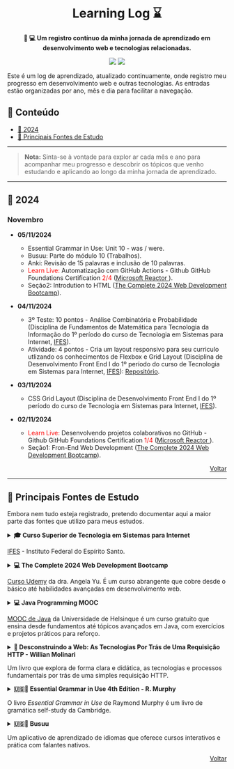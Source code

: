 <!-- markdownlint-disable -->
<h1 align="center" id="inicio">
    Learning Log ⌛
    <br>
</h1>

<p align="center">
    <strong>📝 💻 Um registro contínuo da minha jornada de aprendizado em desenvolvimento web e tecnologias relacionadas.</strong>
</p>

<p align="center">
    <a href="https://github.com/seu_usuario" title="Perfil"><img src="https://img.shields.io/badge/learning-log-blue.svg"></a>
    <a href="#Contents" title="Índice"><img src="https://img.shields.io/badge/progress-continuous-green.svg"></a>
</p>

Este é um log de aprendizado, atualizado continuamente, onde registro meu progresso em desenvolvimento web e outras tecnologias. As entradas estão organizadas por ano, mês e dia para facilitar a navegação.

## 📌 Conteúdo

- [📅 2024](#2024)
- [📂 Principais Fontes de Estudo](#fontes-de-estudo)

<hr/>

> **Nota:** Sinta-se à vontade para explor ar cada mês e ano para acompanhar meu progresso e descobrir os tópicos que venho estudando e aplicando ao longo da minha jornada de aprendizado.

<hr/>

<h2 id="2024">📅 2024</h2>

### Novembro

- **05/11/2024**
    - Essential Grammar in Use: Unit 10	- was / were.
    - Busuu: Parte do módulo 10 (Trabalhos).
    - Anki: Revisão de 15 palavras e inclusão de 10 palavras.
    - <span style="color:red">Learn Live:</span> Automatização com GitHub Actions - Github GitHub Foundations Certification <span style="color:red">2/4</span> ([Microsoft Reactor ](https://www.youtube.com/watch?v=ZG2Lm0-_N78&t=3663s&ab_channel=MicrosoftReactor)).
    - Seção2: Introdution to HTML ([The Complete 2024 Web Development Bootcamp](https://www.udemy.com/course/the-complete-web-development-bootcamp/?srsltid=AfmBOoq-3n_8CfmVAjQEAPZ4BgsWmAtNz6DqKhOsdH3AXdhUw91W9WFk&couponCode=LETSLEARNNOW)).

- **04/11/2024**
    - 3º Teste: 10 pontos - Análise Combinatória e Probabilidade (Disciplina de Fundamentos de Matemática para Tecnologia da Informação do 1º período do curso de Tecnologia em Sistemas para Internet, [IFES](https://serra.ifes.edu.br/cursos/graduacao/tecnologia-em-sistemas-para-internet)).
    - Atividade: 4 pontos - Cria um layout responsivo para seu curriculo utlizando os conhecimentos de Flexbox e Grid Layout (Disciplina de Desenvolvimento Front End I do 1º período do curso de Tecnologia em Sistemas para Internet</span>, [IFES](https://serra.ifes.edu.br/cursos/graduacao/tecnologia-em-sistemas-para-internet)): [Repositório](https://github.com/rafael-s-santos/Internet-Systems-Technology-IFES/tree/main/1st-semester/Front-End-I/resume-grid-flexbox).

- **03/11/2024**
    - CSS Grid Layout (Disciplina de Desenvolvimento Front End I do 1º período do curso de Tecnologia em Sistemas para Internet, [IFES](https://serra.ifes.edu.br/cursos/graduacao/tecnologia-em-sistemas-para-internet)).

- **02/11/2024**
    - <span style="color:red">Learn Live:</span> Desenvolvendo projetos colaborativos no GitHub - Github GitHub Foundations Certification <span style="color:red">1/4</span> ([Microsoft Reactor ](https://www.youtube.com/watch?v=ZG2Lm0-_N78&t=3663s&ab_channel=MicrosoftReactor)).
    - Seção1: Fron-End Web Development ([The Complete 2024 Web Development Bootcamp](https://www.udemy.com/course/the-complete-web-development-bootcamp/?srsltid=AfmBOoq-3n_8CfmVAjQEAPZ4BgsWmAtNz6DqKhOsdH3AXdhUw91W9WFk&couponCode=LETSLEARNNOW)).

<div style="text-align: right;">
<a href="#inicio" ><i class="fa fa-arrow-up"></i> Voltar</a>
</div>

<hr/>

<h2 id="fontes-de-estudo">📂 Principais Fontes de Estudo</h2> 

Embora nem tudo esteja registrado, pretendo documentar aqui a maior parte das fontes que utilizo para meus estudos.

<details>
<summary><strong>🎓 Curso Superior de Tecnologia em Sistemas para Internet</strong>
<p><a href="https://serra.ifes.edu.br/cursos/graduacao/tecnologia-em-sistemas-para-internet">IFES</a> - Instituto Federal do Espírito Santo.</p>
</summary>

- **1º Período (330 horas)**
    | Disciplinas                                  | Carga Horária | Progresso |
    |----------------------------------------------|---------------|-----------|
    | Desenvolvimento Front End I                  | 60h           | ⬜        |
    | Trabalhos Colaborativos e Mídias Digitais    | 60h           | ⬜        |
    | Fundamentos de Matemática para Tec. da Informação | 75h      | ⬜        |
    | Introdução à Programação                     | 75h           | ⬜        |
    | Lógica Digital e Organização de Computadores | 60h           | ⬜        |

- **2º Período (330 horas)**
    | Disciplinas                                  | Carga Horária | Progresso |
    |----------------------------------------------|---------------|-----------|
    | Desenvolvimento Front End II                 | 75h           | ⬜        |
    | Experiência do Usuário                       | 60h           | ⬜        |
    | Análise e Projeto de Sistemas                | 60h           | ⬜        |
    | Estrutura de Dados                           | 75h           | ⬜        |
    | Sistemas Operacionais                        | 60h           | ⬜ 

- **3º Período (360 horas)**
    | Disciplinas                                  | Carga Horária | Progresso |
    |----------------------------------------------|---------------|-----------|
    | Desenvolvimento Back End I                   | 75h           | ⬜        |
    | Banco de Dados I                             | 75h           | ⬜        |
    | Projeto de Extensão I                        | 75h           | ⬜        |
    | Programação Orientada a Objetos I            | 75h           | ⬜        |
    | Rede de Computadores Para Des. Web           | 60h           | ⬜ 

- **4º Período (360 horas)**
    | Disciplinas                                  | Carga Horária | Progresso |
    |----------------------------------------------|---------------|-----------|
    | Desenvolvimento Front End II                 | 75h           | ⬜        |
    | Banco de Dados II                            | 75h           | ⬜        |
    | Produção de Texto e Pesquisa em Computação   | 60h           | ⬜        |
    | Programação Orientada a Objetos II           | 75h           | ⬜        |
    | Desenvolvimento de aplicativos I             | 75h           | ⬜ 

 - **5º Período (330 horas)**
    | Disciplinas                                  | Carga Horária | Progresso |
    |----------------------------------------------|---------------|-----------|
    | Diciplina Optativa                           | 60h           | ⬜        |
    | Engenharia de Software                       | 60h           | ⬜        |
    | Projeto de Extensão II                       | 75h           | ⬜        |
    | Sistema de Gerenciamento de Conteúdo         | 60h           | ⬜        |
    | Desenvolvimento de aplicativos II            | 75h           | ⬜ 

- **6º Período (300 horas)**
    | Disciplinas                                  | Carga Horária | Progresso |
    |----------------------------------------------|---------------|-----------|
    | Computação em Nuvem                          | 60h           | ⬜        |
    | Teste e Segurança de Software                | 60h           | ⬜        |
    | Projeto de Extensão III                      | 60h           | ⬜        |
    | Fundamentos Sociais e de Lesgislação para Tec. da Inf.| 60h           | ⬜        |
    | Empreendedorismo e Marketing em Tec. da Inf. | 60h           | ⬜ 
</details>

<details>
<summary><strong>💻 The Complete 2024 Web Development Bootcamp</strong>
<p><a href="https://www.udemy.com/course/the-complete-web-development-bootcamp/?srsltid=AfmBOoqFkDfnF_N1WproaQxU-ZZWX7KLSm6jRsht7AWsv0EOaywX7bv5&couponCode=LETSLEARNNOW">Curso Udemy</a> da dra. Angela Yu. É um curso abrangente que cobre desde o básico até habilidades avançadas em desenvolvimento web. </p>
</summary>

- **Front-End Web Development** 
    | Recurso                                     | Progresso |
    |---------------------------------------------|-----------|
    | HTML 5                                      | ⬜        |
    | CSS 3                                       | ⬜        |
    | Flexbox                                     | ⬜        |
    | Grid                                        | ⬜        |
    | Bootstrap 5                                 | ⬜        |
    | JavaScript ES6                              | ⬜        |
    | DOM Manipulation                            | ⬜        |
    | jQuery                                      | ⬜        |
    | Bash Command Line                           | ⬜        |
    | Git, GitHub and Version Control             | ⬜        |

- **Backend Web Development (JS)**
    | Recurso                                     | Progresso |
    |---------------------------------------------|-----------|
    | Node.js                                     | ⬜        |
    | NPM                                         | ⬜        |
    | Express.js                                  | ⬜        |
    | EJS                                         | ⬜        |
    | REST APIs                                   | ⬜        |

- **Databases**
    | Recurso                                     | Progresso |
    |---------------------------------------------|-----------|
    | SQL                                         | ⬜        |
    | PostgreSQL                                  | ⬜        |
    | Authentication                              | ⬜        |

- **Front-End Frameworks**
    | Recurso                                     | Progresso |
    |---------------------------------------------|-----------|
    | React.js                                    | ⬜        |
    | React Hooks                                 | ⬜        |

- **Web Design**
    | Recurso                                     | Progresso |
    |---------------------------------------------|-----------|
    | Web Design Principles                       | ⬜        |

- **Deployment**
    | Recurso                                     | Progresso |
    |---------------------------------------------|-----------|
    | Deployment with GitHub Pages                | ⬜        |

- **Web3 Development**
    | Recurso                                     | Progresso |
    |---------------------------------------------|-----------|
    | Web3 Development on the Internet Computer   | ⬜        |
    | Blockchain Technology                       | ⬜        |
    | Token Contract Development                  | ⬜        |
    | NFT Minting, Buying and Selling Logic       | ⬜        |
</details>

<details>
<summary><strong>💻 Java Programming MOOC</strong>
<p><a href="https://java-programming.mooc.fi/">MOOC de Java</a> da Universidade de Helsinque é um curso gratuito que ensina desde fundamentos até tópicos avançados em Java, com exercícios e projetos práticos para reforço.</p>
</summary>

- **Java Programming I** 
    | Recurso                                     | Progresso |
    |---------------------------------------------|-----------|
    | Part 1                                      | ⬜        |
    | Part 2                                      | ⬜        |
    | Part 3                                      | ⬜        |
    | Part 4                                      | ⬜        |
    | Part 5                                      | ⬜        |
    | Part 6                                      | ⬜        |
    | Part 7                                      | ⬜        |
    

- **Java Programming II** 
    | Recurso                                     | Progresso |
    |---------------------------------------------|-----------|
    | Part 8                                      | ⬜        |
    | Part 9                                      | ⬜        |
    | Part 10                                     | ⬜        |
    | Part 11                                     | ⬜        |
    | Part 12                                     | ⬜        |
    | Part 13                                     | ⬜        |
    | Part 14                                     | ⬜        |
</details>

<details>
<summary><strong>📘 Desconstruindo a Web: As Tecnologias Por Trás de Uma Requisição HTTP - Willian Molinari</strong>
<p><a href="#"></a>Um livro que explora de forma clara e didática, as tecnologias e processos fundamentais por trás de uma simples requisição HTTP.</p>
</summary>

-
    | Recurso                                     | Progresso |
    |---------------------------------------------|-----------|
    |  Capítulo 01 - E no começo, havia o navegador| ⬜        |
    |  Capítulo 02 - O sistema operacional e a resolução de nomes| ⬜        |
    |  Capítulo 03 - Resolução de nomes na rede   | ⬜        |
    |  Capítulo 04 - Transferindo hypertexto      | ⬜        |    
    |  Capítulo 05 - HTTPS e sua segurança        | ⬜        |   
    |  Capítulo 06 - Para a internet e além!      | ⬜        |   
    |  Capítulo 07 - Servidor web                 | ⬜        |   
    |  Capítulo 08 - O framework e a aplicação    | ⬜        |   
    |  Capítulo 09 - De volta ao navegador        | ⬜        |   
    |  Capítulo 10 - Além dessa requisição web    | ⬜        |   
</details>

<details>
<summary><strong>🇺🇸📕 Essential Grammar in Use 4th Edition - R. Murphy</strong>
<p>O livro <em>Essential Grammar in Use</em> de Raymond Murphy é um livro de gramática self-study da Cambridge.</p>
</summary>

- **Unidades**
    | Unidade      | Tópico                                                           | Progresso |
    |--------------|------------------------------------------------------------------|-----------|
    | Unit 1       | am / is / are                                                    | ✅        |
    | Unit 2       | am / is / are (questions)                                        | ✅        |
    | Unit 3       | I am doing (present continuous)                                  | ✅        |
    | Unit 4       | are you doing? (present continuous questions)                    | ✅        |
    | Unit 5       | I do / work / like (present simple)                              | ✅        |
    | Unit 6       | I don’t... (present simple negative)                             | ✅        |
    | Unit 7       | Do you...? (present simple questions)                            | ✅        |
    | Unit 8       | I am doing and I do (present continuous and present simple)      | ✅        |
    | Unit 9       | I have... / I’ve got...                                          | ✅        |
    | Unit 10      | was / were                                                       | ✅        |
    | Unit 11      | worked / got / went etc. (past simple)                           | ⬜        |
    | Unit 12      | I didn’t... Did you...? (past simple negative and questions)     | ⬜        |
    | Unit 13      | I was doing (past continuous)                                    | ⬜        |
    | Unit 14      | I was doing and I did (past continuous and past simple)          | ⬜        |
    | Unit 15      | I have done (present perfect 1)                                  | ⬜        |
    | Unit 16      | I’ve just... I’ve already... I haven’t... yet (present perfect 2)| ⬜        |
    | Unit 17      | Have you ever...? (present perfect 3)                            | ⬜        |
    | Unit 18      | How long have you...? (present perfect 4)                        | ⬜        |
    | Unit 19      | for / since / ago                                                | ⬜        |
    | Unit 20      | I have done and I did (present perfect and past simple)          | ⬜        |
    | Unit 21      | is done / was done (passive 1)                                   | ⬜        |
    | Unit 22      | is being done / has been done (passive 2)                        | ⬜        |
    | Unit 23      | be / have / do in present and past tenses                        | ⬜        |
    | Unit 24      | Regular and irregular verbs                                      | ⬜        |
    | Unit 25      | I used to...                                                     | ⬜        |
    | Unit 26      | What are you doing tomorrow?                                     | ⬜        |
    | Unit 27      | I’m going to...                                                  | ⬜        |
    | Unit 28      | will / shall (1)                                                 | ⬜        |
    | Unit 29      | will / shall (2)                                                 | ⬜        |
    | Unit 30      | might                                                            | ⬜        |
    | Unit 31      | can and could                                                    | ⬜        |
    | Unit 32      | must / mustn’t / needn’t                                         | ⬜        |
    | Unit 33      | should                                                           | ⬜        |
    | Unit 34      | I have to...                                                     | ⬜        |
    | Unit 35      | Would you like...? I’d like...                                   | ⬜        |
    | Unit 36      | there is / there are                                             | ⬜        |
    | Unit 37      | there was / there were / there has / have been / there will be   | ⬜        |
    | Unit 38      | It...                                                            | ⬜        |
    | Unit 39      | I am / I don’t etc.                                              | ⬜        |
    | Unit 40      | Have you? Are you? Don’t you? etc.                               | ⬜        |
    | Unit 41      | too / either / so am I / neither do I etc.                       | ⬜        |
    | Unit 42      | isn’t / haven’t / don’t etc. (negatives)                         | ⬜        |
    | Unit 43      | is it...? have you...? do they...? etc. (questions 1)            | ⬜        |
    | Unit 44      | Who saw you? Who did you see? (questions 2)                      | ⬜        |
    | Unit 45      | Who is she talking to? What is it like? (questions 3)            | ⬜        |
    | Unit 46      | What...? Which...? How...?                                       | ⬜        |
    | Unit 47      | How long does it take...?                                        | ⬜        |
    | Unit 48      | Do you know where...? I don’t know what... etc.                  | ⬜        |
    | Unit 49      | She said that... He told me that...                              | ⬜        |
    | Unit 50      | work / working / go / going / do / doing                         | ⬜        |
    | Unit 51      | to... (I want to do) and -ing (I enjoy doing)                    | ⬜        |
    | Unit 52      | I want you to... I told you to...                                | ⬜        |
    | Unit 53      | I went to the shop to...                                         | ⬜        |
    | Unit 54      | go to... / go on... / go for... / go -ing                        | ⬜        |
    | Unit 55      | get                                                              | ⬜        |
    | Unit 56      | do and make                                                      | ⬜        |
    | Unit 57      | have                                                             | ⬜        |
    | Unit 58      | I / me / he / him / they / them etc.                             | ⬜        |
    | Unit 59      | my / his / their etc.                                            | ⬜        |
    | Unit 60      | Whose is this? It’s mine / yours / hers etc.                     | ⬜        |
    | Unit 61      | I / me / my / mine                                               | ⬜        |
    | Unit 62      | myself / yourself / themselves etc.                              | ⬜        |
    | Unit 63      | -'s (Ann’s camera / my brother’s car) etc.                       | ⬜        |
    | Unit 64      | a / an                                                           | ⬜        |
    | Unit 65      | flower(s) / bus(es) (singular and plural)                        | ⬜        |
    | Unit 66      | a car / some money (countable/uncountable 1)                     | ⬜        |
    | Unit 67      | a car / some money (countable/uncountable 2)                     | ⬜        |
    | Unit 68      | a / an and the                                                   | ⬜        |
    | Unit 69      | the...                                                           | ⬜        |
    | Unit 70      | go to work / go home / go to the cinema                          | ⬜        |
    | Unit 71      | I like music / I hate exams                                      | ⬜        |
    | Unit 72      | the... (names of places)                                         | ⬜        |
    | Unit 73      | this / that / these / those                                      | ⬜        |
    | Unit 74      | one / ones                                                       | ⬜        |
    | Unit 75      | some and any                                                     | ⬜        |
    | Unit 76      | not + any / no / none                                            | ⬜        |
    | Unit 77      | not + anybody / anyone / anything / nobody / no-one / nothing    | ⬜        |
    | Unit 78      | somebody / anything / nowhere etc.                               | ⬜        |
    | Unit 79      | every and all                                                    | ⬜        |
    | Unit 80      | all / most / some / any / no / none                              | ⬜        |
    | Unit 81      | both / either / neither                                          | ⬜        |
    | Unit 82      | a lot / much / many                                              | ⬜        |
    | Unit 83      | (a) little / (a) few                                             | ⬜        |
    | Unit 84      | old / nice / interesting etc. (adjectives)                       | ⬜        |
    | Unit 85      | quickly / badly / suddenly etc. (adverbs)                        | ⬜        |
    | Unit 86      | old / older / expensive / more expensive                         | ⬜        |
    | Unit 87      | older than... / more expensive than...                           | ⬜        |
    | Unit 88      | not as... as                                                     | ⬜        |
    | Unit 89      | the oldest / the most expensive                                  | ⬜        |
    | Unit 90      | enough                                                           | ⬜        |
    | Unit 91      | too                                                              | ⬜        |    
    | Unit 92      | He speaks English very well, (word order 1)                      | ⬜        |
    | Unit 93      | always/usually/often etc. (word order 2)                         | ⬜        |
    | Unit 94      | still yet already                                                | ⬜        |
    | Unit 95      | Give me that book! Give it to me!                                | ⬜        |
    | Unit 96      | at 8 o’clock on Monday in April                                  | ⬜        |
    | Unit 97      | from ... to until since for                                      | ⬜        |
    | Unit 98      | before after during while                                        | ⬜        |
    | Unit 99      | in at on (places 1)                                              | ⬜        |
    | Unit 100     | in at on (places 2)                                              | ⬜        |
    | Unit 101     | to in at (places 3)                                              | ⬜        |
    | Unit 102     | under behind opposite etc. (prepositions)                        | ⬜        |
    | Unit 103     | up over through etc. (prepositions)                              | ⬜        |
    | Unit 104     | on at by with about (prepositions)                               | ⬜        |
    | Unit 105     | afraid of ... good at ... etc. preposition H-'-ing (good at -ing etc.) | ⬜         |
    | Unit 106     | listen to ... look at ... etc. (verb + preposition)              | ⬜        |
    | Unit 107     | go in fall off run away etc. (phrasal verbs 1)                   | ⬜        |
    | Unit 108     | put on your shoes put your shoes on (phrasal verbs 2)            | ⬜        |
    | Unit 109     | and but or so because                                            | ⬜        |
    | Unit 110     | When ...                                                         | ⬜        |
    | Unit 111     | If we go ... If you see ... etc.                                 | ⬜        |
    | Unit 112     | If I had ... If we went ... etc.                                 | ⬜        |
    | Unit 113     | a person who ... a thing that/which ... (relative clauses 1)     | ⬜        |
    | Unit 114     | the people we met the hotel you stayed at (relative clauses 2)   | ⬜        |
    
- **Appendices**
    | Apêndice   | Tópico                                                        | Progresso  |
    |------------|---------------------------------------------------------------|------------|
    | Appendix 1 | Active and passive                                            | ⬜         |
    | Appendix 2 | List of irregular verbs                                       | ⬜         |
    | Appendix 3 | Irregular verbs in groups                                     | ⬜         |
    | Appendix 4 | Short forms (he’s / I’d / don’t etc.)                         | ⬜         |
    | Appendix 5 | Spelling                                                      | ⬜         |
    | Appendix 6 | Phrasal verbs (look out / take off etc.)                      | ⬜         |
    | Appendix 7 | Phrasal verbs + object (fill in a form / put out a fire etc.) | ⬜         |
    | Additional exercises |                                                     | ⬜         |
    | Key to Exercises |                                                         | ⬜         |
    | Key to Additional exercises |                                              | ⬜         |
</details>

<details>
<summary><strong>🇺🇸📱 Busuu</strong>
<p>Um aplicativo de aprendizado de idiomas que oferece cursos interativos e prática com falantes nativos.</p>
</summary>

- **Iniciante A1**
    | Módulo                                   | Progresso |
    |------------------------------------------|-----------|
    | 1. Apresentações                         | ✅        |
    | 2. Saudações                             | ✅        |
    | 3. Falando de si mesmo                   | ✅        |
    | 4. Pessoas e coisas                      | ✅        |
    | 5. Idiomas                               | ✅        |
    | 6. Comunicação educada                   | ✅        |
    | 7. Objetos                               | ✅        |
    | 8. Novos lugares                         | ✅        |
    | 9. Saudações e felicitações              | ✅        |
    | 10. Trabalhos                            | ⬜        |
    | 11. Metas de estudo                      | ⬜        |
    | 12. À mesa                               | ⬜        |
    | 13. Compras de alimentos                 | ⬜        |
    | 14. Convidados                           | ⬜        |
    | 15. Convites                             | ⬜        |
    | 16. Ao telefone                          | ⬜        |
    | 17. Ortografia                           | ⬜        |
    | 18. Dados pessoais                       | ⬜        |
    | 19. Rotinas                              | ⬜        |
    | 20. A manhã                              | ⬜        |
    | 21. Hobby                                | ⬜        |
    | 22. Esportes                             | ⬜        |
    | 23. Em uma cafeteria                     | ⬜        |
    | 24. Compras                              | ⬜        |
    | 25. Ações em andamento                   | ⬜        |
    | 26. Ontem                                | ⬜        |
    | 27. Locais na cidade                     | ⬜        |
    | 28. Tempo (clima)                        | ⬜        |
    | 29. O fim de semana                      | ⬜        |
    | 30. Minha família                        | ⬜        |
    | 31. Pertences                            | ⬜        |
    | 32. Meu lar                              | ⬜        |
    | 33. Entretenimento                       | ⬜        |
    | 34. Consultas                            | ⬜        |
</details>

<div style="text-align: right;">
<a href="#inicio" ><i class="fa fa-arrow-up"></i> Voltar</a>
</div>